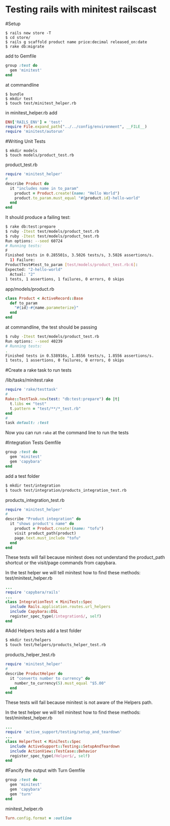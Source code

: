 # Testing rails with minitest railscast

#Setup
```
$ rails new store -T
$ cd store/
$ rails g scaffold product name price:decimal released_on:date
$ rake db:migrate
```

add to Gemfile

```ruby
group :test do
  gem 'minitest'
end
```
at commandline

```
$ bundle
$ mkdir test
$ touch test/minitest_helper.rb
```

in minitest_helper.rb add

```ruby
ENV['RAILS_ENV'] = 'test'
require File.expand_path("../../config/environment", __FILE__)
require 'minitest/autorun'
```

#Writing Unit Tests
```
$ mkdir models
$ touch models/product_test.rb
```
product_test.rb

```ruby
require 'minitest_helper'
#
describe Product do
  it "includes name in to_param"
    product = Product.create!(name: "Hello World")
    product.to_param.must_equal "#{product.id}-hello-world"
  end
end
```

It should produce a failing test:
```bash
$ rake db:test:prepare
$ ruby -Itest test/models/product_test.rb
$ ruby -Itest test/models/product_test.rb
Run options: --seed 60724
# Running tests:
F
Finished tests in 0.285501s, 3.5026 tests/s, 3.5026 assertions/s.
  1) Failure:
ProductTest#test_to_param [test/models/product_test.rb:6]:
Expected: "2-hello-world"
  Actual: "2"
1 tests, 1 assertions, 1 failures, 0 errors, 0 skips
```

app/models/product.rb

```ruby
class Product < ActiveRecord::Base
  def to_param
    "#{id}-#{name.parameterize}"
  end
end
```

at commandline, the test should be passing
```bash
$ ruby -Itest test/models/product_test.rb
Run options: --seed 40239
# Running tests:
.
Finished tests in 0.538916s, 1.8556 tests/s, 1.8556 assertions/s.
1 tests, 1 assertions, 0 failures, 0 errors, 0 skips
```

#Create a rake task to run tests

/lib/tasks/minitest.rake

```ruby
require 'rake/testtask'
#
Rake::TestTask.new(test: "db:test:prepare") do |t|
  t.libs << "test"
  t.pattern = "test/**/*_test.rb"
end
#
task default: :test
```
Now you can run `rake` at the command line to run the tests

#Integration Tests
Gemfile

```ruby
group :test do
  gem 'minitest'
  gem 'capybara'
end
```
add a test folder

```bash
$ mkdir test/integration
$ touch test/integration/products_integration_test.rb
```
products_integration_test.rb

```ruby
require 'minitest_helper'
#
describe "Product integration" do
  it "shows product's name" do
    product = Product.create!(name: "tofu")
    visit product_path(product)
    page.text.must_include "tofu"
  end
end
```

These tests will fail because minitest does not understand the product_path shortcut or the visit/page commands from capybara.

In the test helper we will tell minitest how to find these methods:
test/minitest_helper.rb

```ruby
...
require 'capybara/rails'
...
class IntegrationTest < MiniTest::Spec
  include Rails.application.routes.url_helpers
  include Capybara::DSL
  register_spec_type(/integration$/, self)
end
```

#Add Helpers tests
add a test folder

```bash
$ mkdir test/helpers
$ touch test/helpers/products_helper_test.rb
```
products_helper_test.rb

```ruby
require 'minitest_helper'
#
describe ProductHelper do
  it "converts number to currency" do
    number_to_currency(5).must_equal "$5.00"
  end
end
```

These tests will fail because minitest is not aware of the Helpers path.

In the test helper we will tell minitest how to find these methods:
test/minitest_helper.rb

```ruby
...
require 'active_support/testing/setup_and_teardown'
...
class HelperTest < MiniTest::Spec
  include ActiveSupport::Testing::SetupAndTeardown
  include ActionView::TestCase::Behavior
  register_spec_type(/Helper$/, self)
end
```

#Fancify the output with Turn
Gemfile
```ruby
group :test do
  gem 'minitest'
  gem 'capybara'
  gem 'turn'
end
```

minitest_helper.rb

```ruby
Turn.config.format = :outline
```